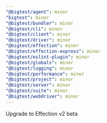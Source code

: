 ```yaml
---
"@bigtest/agent": minor
"bigtest": minor
"@bigtest/bundler": minor
"@bigtest/cli": minor
"@bigtest/client": minor
"@bigtest/driver": minor
"@bigtest/effection": minor
"@bigtest/effection-express": minor
"@bigtest/eslint-plugin": minor
"@bigtest/globals": minor
"@bigtest/logging": minor
"@bigtest/performance": minor
"@bigtest/project": minor
"@bigtest/server": minor
"@bigtest/suite": minor
"@bigtest/webdriver": minor
---
```


Upgrade to Effection v2 beta
